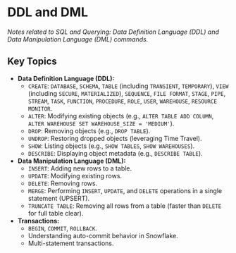 # DDL and DML

*Notes related to SQL and Querying: Data Definition Language (DDL) and Data Manipulation Language (DML) commands.*

## Key Topics
*   **Data Definition Language (DDL):**
    *   `CREATE`: `DATABASE`, `SCHEMA`, `TABLE` (including `TRANSIENT`, `TEMPORARY`), `VIEW` (including `SECURE`, `MATERIALIZED`), `SEQUENCE`, `FILE FORMAT`, `STAGE`, `PIPE`, `STREAM`, `TASK`, `FUNCTION`, `PROCEDURE`, `ROLE`, `USER`, `WAREHOUSE`, `RESOURCE MONITOR`.
    *   `ALTER`: Modifying existing objects (e.g., `ALTER TABLE ADD COLUMN`, `ALTER WAREHOUSE SET WAREHOUSE_SIZE = 'MEDIUM'`).
    *   `DROP`: Removing objects (e.g., `DROP TABLE`).
    *   `UNDROP`: Restoring dropped objects (leveraging Time Travel).
    *   `SHOW`: Listing objects (e.g., `SHOW TABLES`, `SHOW WAREHOUSES`).
    *   `DESCRIBE`: Displaying object metadata (e.g., `DESCRIBE TABLE`).
*   **Data Manipulation Language (DML):**
    *   `INSERT`: Adding new rows to a table.
    *   `UPDATE`: Modifying existing rows.
    *   `DELETE`: Removing rows.
    *   `MERGE`: Performing `INSERT`, `UPDATE`, and `DELETE` operations in a single statement (UPSERT).
    *   `TRUNCATE TABLE`: Removing all rows from a table (faster than `DELETE` for full table clear).
*   **Transactions:**
    *   `BEGIN`, `COMMIT`, `ROLLBACK`.
    *   Understanding auto-commit behavior in Snowflake.
    *   Multi-statement transactions.
